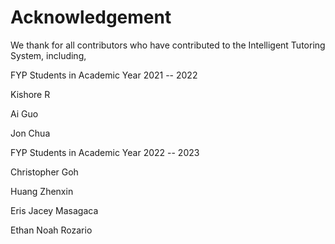 # Acknowledgement

We thank for all contributors who have contributed to the Intelligent Tutoring System, including,

FYP Students in Academic Year 2021 -- 2022

Kishore R

Ai Guo

Jon Chua

FYP Students in Academic Year 2022 -- 2023

Christopher Goh

Huang Zhenxin

Eris Jacey Masagaca

Ethan Noah Rozario